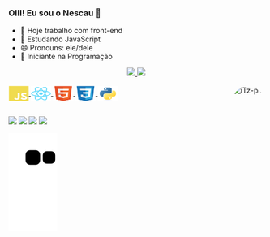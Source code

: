 ### OIII! Eu sou o Nescau 👋

- 🔭 Hoje trabalho com front-end
- 🌱 Estudando JavaScript
- 😄 Pronouns: ele/dele
- 🥵 Iniciante na Programação

<div align="center">
  <a href="https://github.com/iTzNescau">
  <img height="180em" src="https://github-readme-stats.vercel.app/api?username=iTzNescau&show_icons=true&theme=dark&include_all_commits=true&count_private=true"/>
  <img height="180em" src="https://github-readme-stats.vercel.app/api/top-langs/?username=iTzNescau&layout=compact&langs_count=7&theme=dark"/>
</div>

<div style="display: inline_block"><br>
  <img align="center" alt="iTz-Js" height="30" width="40" src="https://raw.githubusercontent.com/devicons/devicon/master/icons/javascript/javascript-plain.svg">
  <img align="center" alt="iTz-React" height="30" width="40" src="https://raw.githubusercontent.com/devicons/devicon/master/icons/react/react-original.svg">
  <img align="center" alt="iTz-HTML" height="30" width="40" src="https://raw.githubusercontent.com/devicons/devicon/master/icons/html5/html5-original.svg">
  <img align="center" alt="iTz-CSS" height="30" width="40" src="https://raw.githubusercontent.com/devicons/devicon/master/icons/css3/css3-original.svg">
  <img align="center" alt="iTz-Python" height="30" width="40" src="https://raw.githubusercontent.com/devicons/devicon/master/icons/python/python-original.svg">
  <img align="right" alt="iTz-pic" height="150" style="border-radius:50px;" url=("/ezgif-4-4c914cd2a5.gif")>
</div>
       
   
##

<div> 
  <a href="https://www.youtube.com/channel/UC8z_le9ENml8oqGmkRAuoQQ" target="_blank"><img src="https://img.shields.io/badge/YouTube-FF0000?style=for-the-badge&logo=youtube&logoColor=white" target="_blank"></a>
 	<a href="https://www.twitch.tv/ittz_nescau" target="_blank"><img src="https://img.shields.io/badge/Twitch-9146FF?style=for-the-badge&logo=twitch&logoColor=white" target="_blank"></a>
  <a href = "mailto:murilommg3112@gmail.com"><img src="https://img.shields.io/badge/-Gmail-%23333?style=for-the-badge&logo=gmail&logoColor=white" target="_blank"></a>
  <a href="https://www.linkedin.com/in/murilo-ferreira-735217200/" target="_blank"><img src="https://img.shields.io/badge/-LinkedIn-%230077B5?style=for-the-badge&logo=linkedin&logoColor=white" target="_blank"></a> 
 
  ![Snake animation](https://github.com/rafaballerini/rafaballerini/blob/output/github-contribution-grid-snake.svg)
 
</div>
